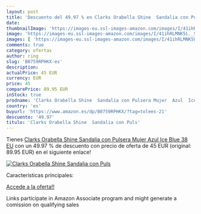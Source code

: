 ```yaml
---
layout: post
title: 'Descuento del 49.97 % en Clarks Orabella Shine  Sandalia con Puls'
date: 
thumbnailImage: 'https://images-eu.ssl-images-amazon.com/images/I/41ihRLMNK5L._SL200_.jpg'
image: 'https://images-eu.ssl-images-amazon.com/images/I/41ihRLMNK5L._SL200_.jpg'
images: [ 'https://images-eu.ssl-images-amazon.com/images/I/41ihRLMNK5L._SL200_.jpg' ]
comments: true
category: ofertas
author: ring
slug: 'B0759RPHKX-es'
description:
actualPrice: 45 EUR
currency: EUR
price: 45
comparePrice: 89.95 EUR
inStock: true
prodname: 'Clarks Orabella Shine  Sandalia con Pulsera Mujer  Azul  Ice Blue   38 EU'
country: 'es'
buyurl: 'https://www.amazon.es/dp/B0759RPHKX/?tag=tolees-21'
descuento: '49.97'
titulo: 'Clarks Orabella Shine  Sandalia con Puls'
---
```


Tienes [Clarks Orabella Shine  Sandalia con Pulsera Mujer  Azul  Ice Blue   38 EU](https://www.amazon.es/dp/B0759RPHKX/?tag=tolees-21) con un 49.97 % de descuento con precio de oferta de 45 EUR (original: 89.95 EUR) en el siguiente enlace!

[![Clarks Orabella Shine  Sandalia con Puls](https://images-eu.ssl-images-amazon.com/images/I/41ihRLMNK5L._SL200_.jpg)](https://www.amazon.es/dp/B0759RPHKX/?tag=tolees-21)

Características principales:


[Accede a la oferta!!](https://www.amazon.es/dp/B0759RPHKX/?tag=tolees-21)

Links participate in Amazon Associate program and might generate a comission on qualifying sales



